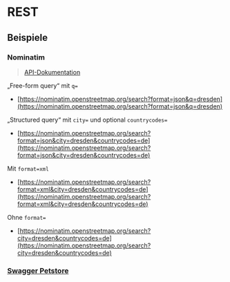 # REST

## Beispiele

### Nominatim

> [API-Dokumentation](https://nominatim.org/release-docs/develop/api/Search/)

„Free-form query“ mit `q=`
* [https://nominatim.openstreetmap.org/search?format=json&q=dresden](https://nominatim.openstreetmap.org/search?format=json&q=dresden)

„Structured query“ mit `city=` und optional `countrycodes=`
* [https://nominatim.openstreetmap.org/search?format=json&city=dresden&countrycodes=de](https://nominatim.openstreetmap.org/search?format=json&city=dresden&countrycodes=de)

Mit `format=xml`
* [https://nominatim.openstreetmap.org/search?format=xml&city=dresden&countrycodes=de](https://nominatim.openstreetmap.org/search?format=xml&city=dresden&countrycodes=de)

Ohne `format=`
* [https://nominatim.openstreetmap.org/search?city=dresden&countrycodes=de](https://nominatim.openstreetmap.org/search?city=dresden&countrycodes=de)


### [Swagger Petstore](https://petstore.swagger.io/)
